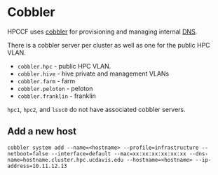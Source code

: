 # Cobbler

HPCCF uses [cobbler](https://cobbler.github.io/) for provisioning and managing
internal [DNS](dns).

There is a cobbler server per cluster as well as one for the public HPC VLAN.

- `cobbler.hpc` - public HPC VLAN.
- `cobbler.hive` - hive private and management VLANs
- `cobbler.farm` - farm 
- `cobbler.peloton` - peloton
- `cobbler.franklin` - franklin

`hpc1`, `hpc2`, and `lssc0` do not have associated cobbler servers. 

## Add a new host

```
cobbler system add --name=<hostname> --profile=infrastructure --netboot=false --interface=default --mac=xx:xx:xx:xx:xx:xx --dns-name=hostname.cluster.hpc.ucdavis.edu --hostname=<hostname> --ip-address=10.11.12.13
```
